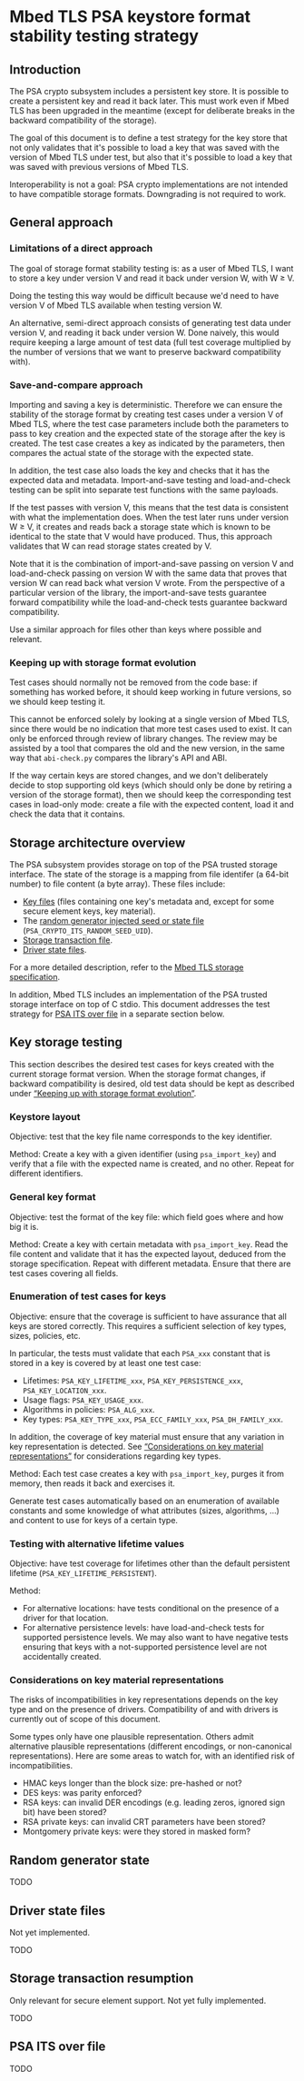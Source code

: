 # Mbed TLS PSA keystore format stability testing strategy

## Introduction

The PSA crypto subsystem includes a persistent key store. It is possible to create a persistent key and read it back later. This must work even if Mbed TLS has been upgraded in the meantime (except for deliberate breaks in the backward compatibility of the storage).

The goal of this document is to define a test strategy for the key store that not only validates that it's possible to load a key that was saved with the version of Mbed TLS under test, but also that it's possible to load a key that was saved with previous versions of Mbed TLS.

Interoperability is not a goal: PSA crypto implementations are not intended to have compatible storage formats. Downgrading is not required to work.

## General approach

### Limitations of a direct approach

The goal of storage format stability testing is: as a user of Mbed TLS, I want to store a key under version V and read it back under version W, with W ≥ V.

Doing the testing this way would be difficult because we'd need to have version V of Mbed TLS available when testing version W.

An alternative, semi-direct approach consists of generating test data under version V, and reading it back under version W. Done naively, this would require keeping a large amount of test data (full test coverage multiplied by the number of versions that we want to preserve backward compatibility with).

### Save-and-compare approach

Importing and saving a key is deterministic. Therefore we can ensure the stability of the storage format by creating test cases under a version V of Mbed TLS, where the test case parameters include both the parameters to pass to key creation and the expected state of the storage after the key is created. The test case creates a key as indicated by the parameters, then compares the actual state of the storage with the expected state.

In addition, the test case also loads the key and checks that it has the expected data and metadata. Import-and-save testing and load-and-check testing can be split into separate test functions with the same payloads.

If the test passes with version V, this means that the test data is consistent with what the implementation does. When the test later runs under version W ≥ V, it creates and reads back a storage state which is known to be identical to the state that V would have produced. Thus, this approach validates that W can read storage states created by V.

Note that it is the combination of import-and-save passing on version V and load-and-check passing on version W with the same data that proves that version W can read back what version V wrote. From the perspective of a particular version of the library, the import-and-save tests guarantee forward compatibility while the load-and-check tests guarantee backward compatibility.

Use a similar approach for files other than keys where possible and relevant.

### Keeping up with storage format evolution

Test cases should normally not be removed from the code base: if something has worked before, it should keep working in future versions, so we should keep testing it.

This cannot be enforced solely by looking at a single version of Mbed TLS, since there would be no indication that more test cases used to exist. It can only be enforced through review of library changes. The review may be assisted by a tool that compares the old and the new version, in the same way that `abi-check.py` compares the library's API and ABI.

If the way certain keys are stored changes, and we don't deliberately decide to stop supporting old keys (which should only be done by retiring a version of the storage format), then we should keep the corresponding test cases in load-only mode: create a file with the expected content, load it and check the data that it contains.

## Storage architecture overview

The PSA subsystem provides storage on top of the PSA trusted storage interface. The state of the storage is a mapping from file identifer (a 64-bit number) to file content (a byte array). These files include:

* [Key files](#key-storage) (files containing one key's metadata and, except for some secure element keys, key material).
* The [random generator injected seed or state file](#random-generator-state) (`PSA_CRYPTO_ITS_RANDOM_SEED_UID`).
* [Storage transaction file](#storage-transaction-resumption).
* [Driver state files](#driver-state-files).

For a more detailed description, refer to the [Mbed TLS storage specification](../mbed-crypto-storage-specification.md).

In addition, Mbed TLS includes an implementation of the PSA trusted storage interface on top of C stdio. This document addresses the test strategy for [PSA ITS over file](#psa-its-over-file) in a separate section below.

## Key storage testing

This section describes the desired test cases for keys created with the current storage format version. When the storage format changes, if backward compatibility is desired, old test data should be kept as described under [“Keeping up with storage format evolution”](#keeping-up-with-storage-format-evolution).

### Keystore layout

Objective: test that the key file name corresponds to the key identifier.

Method: Create a key with a given identifier (using `psa_import_key`) and verify that a file with the expected name is created, and no other. Repeat for different identifiers.

### General key format

Objective: test the format of the key file: which field goes where and how big it is.

Method: Create a key with certain metadata with `psa_import_key`. Read the file content and validate that it has the expected layout, deduced from the storage specification. Repeat with different metadata. Ensure that there are test cases covering all fields.

### Enumeration of test cases for keys

Objective: ensure that the coverage is sufficient to have assurance that all keys are stored correctly. This requires a sufficient selection of key types, sizes, policies, etc.

In particular, the tests must validate that each `PSA_xxx` constant that is stored in a key is covered by at least one test case:

* Lifetimes: `PSA_KEY_LIFETIME_xxx`, `PSA_KEY_PERSISTENCE_xxx`, `PSA_KEY_LOCATION_xxx`.
* Usage flags: `PSA_KEY_USAGE_xxx`.
* Algorithms in policies: `PSA_ALG_xxx`.
* Key types: `PSA_KEY_TYPE_xxx`, `PSA_ECC_FAMILY_xxx`, `PSA_DH_FAMILY_xxx`.

In addition, the coverage of key material must ensure that any variation in key representation is detected. See [“Considerations on key material representations”](#Considerations-on-key-material-representations) for considerations regarding key types.

Method: Each test case creates a key with `psa_import_key`, purges it from memory, then reads it back and exercises it.

Generate test cases automatically based on an enumeration of available constants and some knowledge of what attributes (sizes, algorithms, …) and content to use for keys of a certain type.

### Testing with alternative lifetime values

Objective: have test coverage for lifetimes other than the default persistent lifetime (`PSA_KEY_LIFETIME_PERSISTENT`).

Method:

* For alternative locations: have tests conditional on the presence of a driver for that location.
* For alternative persistence levels: have load-and-check tests for supported persistence levels. We may also want to have negative tests ensuring that keys with a not-supported persistence level are not accidentally created.

### Considerations on key material representations

The risks of incompatibilities in key representations depends on the key type and on the presence of drivers. Compatibility of and with drivers is currently out of scope of this document.

Some types only have one plausible representation. Others admit alternative plausible representations (different encodings, or non-canonical representations).
Here are some areas to watch for, with an identified risk of incompatibilities.

* HMAC keys longer than the block size: pre-hashed or not?
* DES keys: was parity enforced?
* RSA keys: can invalid DER encodings (e.g. leading zeros, ignored sign bit) have been stored?
* RSA private keys: can invalid CRT parameters have been stored?
* Montgomery private keys: were they stored in masked form?

## Random generator state

TODO

## Driver state files

Not yet implemented.

TODO

## Storage transaction resumption

Only relevant for secure element support. Not yet fully implemented.

TODO

## PSA ITS over file

TODO
